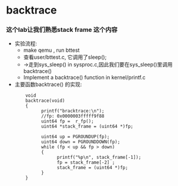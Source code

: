 # backtrace 
### 这个lab让我们熟悉stack frame 这个内容
+ 实验流程:
  - make qemu , run bttest
  - 查看user/bttest.c, 它调用了sleep();
  - ->走到sys_sleep() in sysproc.c,因此我们要在sys_sleep()里调用backtrace()
  - Implement a backtrace() function in kernel/printf.c
+ 主要函数backtrace() 的实现:
  ```
      void
      backtrace(void)
      { 
            printf("bracktrace:\n");
            //fp: 0x0000003fffff9f88
            uint64 fp =  r_fp();
            uint64 *stack_frame = (uint64 *)fp;

            uint64 up = PGROUNDUP(fp);
            uint64 down = PGROUNDDOWN(fp);
            while (fp < up && fp > down)
            {
                  printf("%p\n", stack_frame[-1]);
                  fp = stack_frame[-2] ;
                  stack_frame = (uint64 *)fp;
            }
      }
  ```
